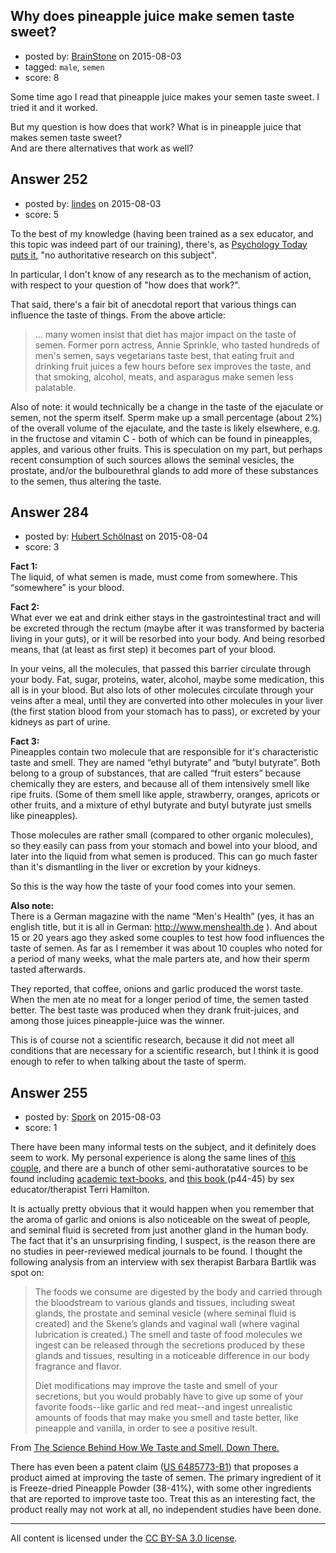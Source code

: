 ## Why does pineapple juice make semen taste sweet?

- posted by: [BrainStone](https://stackexchange.com/users/2267875/brainstone) on 2015-08-03
- tagged: `male`, `semen`
- score: 8

Some time ago I read that pineapple juice makes your semen taste sweet. I tried it and it worked.

But my question is how does that work? What is in pineapple juice that makes semen taste sweet?  
And are there alternatives that work as well?


## Answer 252

- posted by: [lindes](https://stackexchange.com/users/120990/lindes) on 2015-08-03
- score: 5

<p>To the best of my knowledge (having been trained as a sex educator, and this topic was indeed part of our training), there's, as <a href="https://www.psychologytoday.com/blog/all-about-sex/200911/how-improve-the-taste-semen">Psychology Today puts it</a>, "no authoritative research on this subject".</p>

<p>In particular, I don't know of any research as to the mechanism of action, with respect to your question of "how does that work?".</p>

<p>That said, there's a fair bit of anecdotal report that various things can influence the taste of things.  From the above article:</p>

<blockquote>
  <p>... many women insist that diet has major impact on the taste of semen. Former porn actress, Annie Sprinkle, who tasted hundreds of men's semen, says vegetarians taste best, that eating fruit and drinking fruit juices a few hours before sex improves the taste, and that smoking, alcohol, meats, and asparagus make semen less palatable.</p>
</blockquote>

<p>Also of note: it would technically be a change in the taste of the ejaculate or semen, not the sperm itself.  Sperm make up a small percentage (about 2%) of the overall volume of the ejaculate, and the taste is likely elsewhere, e.g. in the fructose and vitamin C - both of which can be found in pineapples, apples, and various other fruits.  This is speculation on my part, but perhaps recent consumption of such sources allows the seminal vesicles, the prostate, and/or the bulbourethral glands to add more of these substances to the semen, thus altering the taste.</p>



## Answer 284

- posted by: [Hubert Schölnast](https://stackexchange.com/users/1366381/hubert-sch-lnast) on 2015-08-04
- score: 3

**Fact 1:**  
The liquid, of what semen is made, must come from somewhere. This “somewhere” is your blood.

**Fact 2:**  
What ever we eat and drink either stays in the gastrointestinal tract and will be excreted through the rectum (maybe after it was transformed by bacteria living in your guts), or it will be resorbed into your body. And being resorbed means, that (at least as first step) it becomes part of your blood.

In your veins, all the molecules, that passed this barrier circulate through your body. Fat, sugar, proteins, water, alcohol, maybe some medication, this all is in your blood. But also lots of other molecules circulate through your veins after a meal, until they are converted into other molecules in your liver (the first station blood from your stomach has to pass), or excreted by your kidneys as part of urine.

**Fact 3:**  
Pineapples contain two molecule that are responsible for it's characteristic taste and smell. They are named “ethyl butyrate” and “butyl butyrate”. Both belong to a group of substances, that are called “fruit esters” because chemically they are esters, and because all of them intensively smell like ripe fruits. (Some of them smell like apple, strawberry, oranges, apricots or other fruits, and a mixture of ethyl butyrate and butyl butyrate just smells like pineapples).

Those molecules are rather small (compared to other organic molecules), so they easily can pass from your stomach and bowel into your blood, and later into the liquid from what semen is produced. This can go much faster than it's dismantling in the liver or excretion by your kidneys.

So this is the way how the taste of your food comes into your semen.

**Also note:**  
There is a German magazine with the name “Men's Health” (yes, it has an english title, but it is all in German: http://www.menshealth.de ). And about 15 or 20 years ago they asked some couples to test how food influences the taste of semen. As far as I remember it was about 10 couples who noted for a period of many weeks, what the male parters ate, and how their sperm tasted afterwards.

They reported, that coffee, onions and garlic produced the worst taste. When the men ate no meat for a longer period of time, the semen tasted better. The best taste was produced when they drank fruit-juices, and among those juices pineapple-juice was the winner.

This is of course not a scientific research, because it did not meet all conditions that are necessary for a scientific research, but I think it is good enough to refer to when talking about the taste of sperm.


## Answer 255

- posted by: [Spork](https://stackexchange.com/users/1411844/spork) on 2015-08-03
- score: 1

<p>There have been many informal tests on the subject, and it definitely does seem to work. My personal experience is along the same lines of <a href="http://www.yourtango.com/2014208925/oral-sex-blow-job-road-test-how-food-drinks-affect-taste-semen" rel="nofollow">this couple</a>, and there are a bunch of other semi-authoratative sources to be found including <a href="https://books.google.com/books?id=cy9-BAAAQBAJ&amp;pg=PT176&amp;lpg=PT176&amp;dq=Hamilton%202002%20coffee%20bitter&amp;source=bl&amp;ots=e0hQQGS1wM&amp;sig=fSIn83bFWt-q5qOw_JiZxAZ5E9Q&amp;hl=en&amp;sa=X&amp;redir_esc=y#v=onepage&amp;q=Hamilton%202002%20coffee%20bitter&amp;f=false" rel="nofollow">academic text-books</a>, and <a href="https://books.google.nl/books?id=0VyVDOvGRL8C&amp;dq=Skin%20Flutes%20and%20Velvet%20Gloves&amp;hl=en&amp;sa=X&amp;redir_esc=y" rel="nofollow">this book </a> (p44-45) by sex educator/therapist Terri Hamilton. </p>

<p>It is actually pretty obvious that it would happen when you remember that the aroma of garlic and onions is also noticeable on the sweat of people, and seminal fluid is secreted from just another gland in the human body. The fact that it's an unsurprising finding, I suspect, is the reason there are no studies in peer-reviewed medical journals to be found. I thought the following analysis from an interview with sex therapist Barbara Bartlik was spot on:</p>

<blockquote>
  <p>The foods we consume are digested by the body and carried through the
  bloodstream to various glands and tissues, including sweat glands, the
  prostate and seminal vesicle (where seminal fluid is created) and the
  Skene’s glands and vaginal wall (where vaginal lubrication is
  created.) The smell and taste of food molecules we ingest can be
  released through the secretions produced by these glands and tissues,
  resulting in a noticeable difference in our body fragrance and flavor.</p>
  
  <p>Diet modifications may improve the taste and smell of your secretions,
  but you would probably have to give up some of your favorite
  foods--like garlic and red meat--and ingest unrealistic amounts of
  foods that may make you smell and taste better, like pineapple and
  vanilla, in order to see a positive result.</p>
</blockquote>

<p>From <a href="http://www.glamour.com/sex-love-life/blogs/smitten/2010/05/whats-up-with-smells-and-taste" rel="nofollow">The Science Behind How We Taste and Smell. Down There.</a></p>

<p>There has even been a patent claim (<a href="https://www.google.com/patents/US6485773" rel="nofollow">US 6485773-B1</a>) that proposes a product aimed at improving the taste of semen. The primary ingredient of it is  Freeze-dried Pineapple Powder (38-41%), with some other ingredients that are reported to improve taste too. Treat this as an interesting fact, the product really may not work at all, no independent studies have been done.</p>




---

All content is licensed under the [CC BY-SA 3.0 license](https://creativecommons.org/licenses/by-sa/3.0/).
